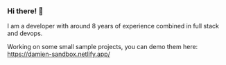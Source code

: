 ### Hi there! 👋

I am a developer with around 8 years of experience combined in full stack and devops. 

Working on some small sample projects, you can demo them here:
https://damien-sandbox.netlify.app/


<!--
**SleepyDamien/SleepyDamien** is a ✨ _special_ ✨ repository because its `README.md` (this file) appears on your GitHub profile.

Here are some ideas to get you started:

- 🔭 I’m currently working on ...
- 🌱 I’m currently learning ...
- 👯 I’m looking to collaborate on ...
- 🤔 I’m looking for help with ...
- 💬 Ask me about ...
- 📫 How to reach me: ...
- 😄 Pronouns: ...
- ⚡ Fun fact: ...
-->
